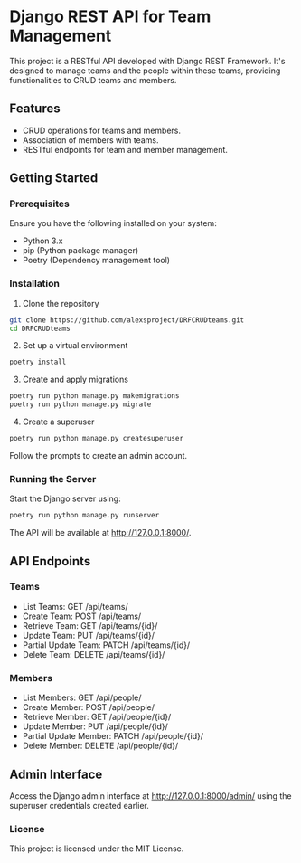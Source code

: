 # Django REST API for Team Management
This project is a RESTful API developed with Django REST Framework. It's designed to manage teams and the people within these teams, providing functionalities to CRUD teams and members.

## Features
- CRUD operations for teams and members.
- Association of members with teams.
- RESTful endpoints for team and member management.

## Getting Started

### Prerequisites
Ensure you have the following installed on your system:

- Python 3.x
- pip (Python package manager)
- Poetry (Dependency management tool)

### Installation
1. Clone the repository
```bash
git clone https://github.com/alexsproject/DRFCRUDteams.git
cd DRFCRUDteams
```
2. Set up a virtual environment
```bash
poetry install
```
3. Create and apply migrations
```bash
poetry run python manage.py makemigrations
poetry run python manage.py migrate
```
4. Create a superuser
```bash
poetry run python manage.py createsuperuser
```
Follow the prompts to create an admin account.

### Running the Server
Start the Django server using:
```bash
poetry run python manage.py runserver
```
The API will be available at http://127.0.0.1:8000/.

## API Endpoints
### Teams
- List Teams: GET /api/teams/
- Create Team: POST /api/teams/
- Retrieve Team: GET /api/teams/{id}/
- Update Team: PUT /api/teams/{id}/
- Partial Update Team: PATCH /api/teams/{id}/
- Delete Team: DELETE /api/teams/{id}/

### Members
- List Members: GET /api/people/
- Create Member: POST /api/people/
- Retrieve Member: GET /api/people/{id}/
- Update Member: PUT /api/people/{id}/
- Partial Update Member: PATCH /api/people/{id}/
- Delete Member: DELETE /api/people/{id}/

## Admin Interface
Access the Django admin interface at http://127.0.0.1:8000/admin/ using the superuser credentials created earlier.

### License
This project is licensed under the MIT License.